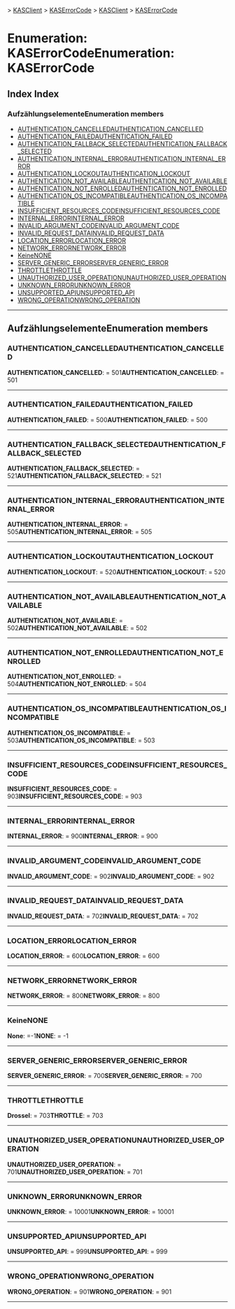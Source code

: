<span data-ttu-id="83b5a-101">[](../README.md) > [KASClient](../modules/kasclient.md) > [KASErrorCode](../enums/kasclient.kaserrorcode.md)</span><span class="sxs-lookup"><span data-stu-id="83b5a-101">[](../README.md) > [KASClient](../modules/kasclient.md) > [KASErrorCode](../enums/kasclient.kaserrorcode.md)</span></span>

# <a name="enumeration-kaserrorcode"></a><span data-ttu-id="83b5a-102">Enumeration: KASErrorCode</span><span class="sxs-lookup"><span data-stu-id="83b5a-102">Enumeration: KASErrorCode</span></span>

## <a name="index"></a><span data-ttu-id="83b5a-103">Index </span><span class="sxs-lookup"><span data-stu-id="83b5a-103">Index</span></span>

### <a name="enumeration-members"></a><span data-ttu-id="83b5a-104">Aufzählungselemente</span><span class="sxs-lookup"><span data-stu-id="83b5a-104">Enumeration members</span></span>

* [<span data-ttu-id="83b5a-105">AUTHENTICATION_CANCELLED</span><span class="sxs-lookup"><span data-stu-id="83b5a-105">AUTHENTICATION_CANCELLED</span></span>](kasclient.kaserrorcode.md#authentication_cancelled)
* [<span data-ttu-id="83b5a-106">AUTHENTICATION_FAILED</span><span class="sxs-lookup"><span data-stu-id="83b5a-106">AUTHENTICATION_FAILED</span></span>](kasclient.kaserrorcode.md#authentication_failed)
* [<span data-ttu-id="83b5a-107">AUTHENTICATION_FALLBACK_SELECTED</span><span class="sxs-lookup"><span data-stu-id="83b5a-107">AUTHENTICATION_FALLBACK_SELECTED</span></span>](kasclient.kaserrorcode.md#authentication_fallback_selected)
* [<span data-ttu-id="83b5a-108">AUTHENTICATION_INTERNAL_ERROR</span><span class="sxs-lookup"><span data-stu-id="83b5a-108">AUTHENTICATION_INTERNAL_ERROR</span></span>](kasclient.kaserrorcode.md#authentication_internal_error)
* [<span data-ttu-id="83b5a-109">AUTHENTICATION_LOCKOUT</span><span class="sxs-lookup"><span data-stu-id="83b5a-109">AUTHENTICATION_LOCKOUT</span></span>](kasclient.kaserrorcode.md#authentication_lockout)
* [<span data-ttu-id="83b5a-110">AUTHENTICATION_NOT_AVAILABLE</span><span class="sxs-lookup"><span data-stu-id="83b5a-110">AUTHENTICATION_NOT_AVAILABLE</span></span>](kasclient.kaserrorcode.md#authentication_not_available)
* [<span data-ttu-id="83b5a-111">AUTHENTICATION_NOT_ENROLLED</span><span class="sxs-lookup"><span data-stu-id="83b5a-111">AUTHENTICATION_NOT_ENROLLED</span></span>](kasclient.kaserrorcode.md#authentication_not_enrolled)
* [<span data-ttu-id="83b5a-112">AUTHENTICATION_OS_INCOMPATIBLE</span><span class="sxs-lookup"><span data-stu-id="83b5a-112">AUTHENTICATION_OS_INCOMPATIBLE</span></span>](kasclient.kaserrorcode.md#authentication_os_incompatible)
* [<span data-ttu-id="83b5a-113">INSUFFICIENT_RESOURCES_CODE</span><span class="sxs-lookup"><span data-stu-id="83b5a-113">INSUFFICIENT_RESOURCES_CODE</span></span>](kasclient.kaserrorcode.md#insufficient_resources_code)
* [<span data-ttu-id="83b5a-114">INTERNAL_ERROR</span><span class="sxs-lookup"><span data-stu-id="83b5a-114">INTERNAL_ERROR</span></span>](kasclient.kaserrorcode.md#internal_error)
* [<span data-ttu-id="83b5a-115">INVALID_ARGUMENT_CODE</span><span class="sxs-lookup"><span data-stu-id="83b5a-115">INVALID_ARGUMENT_CODE</span></span>](kasclient.kaserrorcode.md#invalid_argument_code)
* [<span data-ttu-id="83b5a-116">INVALID_REQUEST_DATA</span><span class="sxs-lookup"><span data-stu-id="83b5a-116">INVALID_REQUEST_DATA</span></span>](kasclient.kaserrorcode.md#invalid_request_data)
* [<span data-ttu-id="83b5a-117">LOCATION_ERROR</span><span class="sxs-lookup"><span data-stu-id="83b5a-117">LOCATION_ERROR</span></span>](kasclient.kaserrorcode.md#location_error)
* [<span data-ttu-id="83b5a-118">NETWORK_ERROR</span><span class="sxs-lookup"><span data-stu-id="83b5a-118">NETWORK_ERROR</span></span>](kasclient.kaserrorcode.md#network_error)
* [<span data-ttu-id="83b5a-119">Keine</span><span class="sxs-lookup"><span data-stu-id="83b5a-119">NONE</span></span>](kasclient.kaserrorcode.md#none)
* [<span data-ttu-id="83b5a-120">SERVER_GENERIC_ERROR</span><span class="sxs-lookup"><span data-stu-id="83b5a-120">SERVER_GENERIC_ERROR</span></span>](kasclient.kaserrorcode.md#server_generic_error)
* [<span data-ttu-id="83b5a-121">THROTTLE</span><span class="sxs-lookup"><span data-stu-id="83b5a-121">THROTTLE</span></span>](kasclient.kaserrorcode.md#throttle)
* [<span data-ttu-id="83b5a-122">UNAUTHORIZED_USER_OPERATION</span><span class="sxs-lookup"><span data-stu-id="83b5a-122">UNAUTHORIZED_USER_OPERATION</span></span>](kasclient.kaserrorcode.md#unauthorized_user_operation)
* [<span data-ttu-id="83b5a-123">UNKNOWN_ERROR</span><span class="sxs-lookup"><span data-stu-id="83b5a-123">UNKNOWN_ERROR</span></span>](kasclient.kaserrorcode.md#unknown_error)
* [<span data-ttu-id="83b5a-124">UNSUPPORTED_API</span><span class="sxs-lookup"><span data-stu-id="83b5a-124">UNSUPPORTED_API</span></span>](kasclient.kaserrorcode.md#unsupported_api)
* [<span data-ttu-id="83b5a-125">WRONG_OPERATION</span><span class="sxs-lookup"><span data-stu-id="83b5a-125">WRONG_OPERATION</span></span>](kasclient.kaserrorcode.md#wrong_operation)

---

## <a name="enumeration-members"></a><span data-ttu-id="83b5a-126">Aufzählungselemente</span><span class="sxs-lookup"><span data-stu-id="83b5a-126">Enumeration members</span></span>

<a id="authentication_cancelled"></a>

###  <a name="authenticationcancelled"></a><span data-ttu-id="83b5a-127">AUTHENTICATION_CANCELLED</span><span class="sxs-lookup"><span data-stu-id="83b5a-127">AUTHENTICATION_CANCELLED</span></span>

<span data-ttu-id="83b5a-128">**AUTHENTICATION_CANCELLED**: = 501</span><span class="sxs-lookup"><span data-stu-id="83b5a-128">**AUTHENTICATION_CANCELLED**:  = 501</span></span>

___
<a id="authentication_failed"></a>

###  <a name="authenticationfailed"></a><span data-ttu-id="83b5a-129">AUTHENTICATION_FAILED</span><span class="sxs-lookup"><span data-stu-id="83b5a-129">AUTHENTICATION_FAILED</span></span>

<span data-ttu-id="83b5a-130">**AUTHENTICATION_FAILED**: = 500</span><span class="sxs-lookup"><span data-stu-id="83b5a-130">**AUTHENTICATION_FAILED**:  = 500</span></span>

___
<a id="authentication_fallback_selected"></a>

###  <a name="authenticationfallbackselected"></a><span data-ttu-id="83b5a-131">AUTHENTICATION_FALLBACK_SELECTED</span><span class="sxs-lookup"><span data-stu-id="83b5a-131">AUTHENTICATION_FALLBACK_SELECTED</span></span>

<span data-ttu-id="83b5a-132">**AUTHENTICATION_FALLBACK_SELECTED**: = 521</span><span class="sxs-lookup"><span data-stu-id="83b5a-132">**AUTHENTICATION_FALLBACK_SELECTED**:  = 521</span></span>

___
<a id="authentication_internal_error"></a>

###  <a name="authenticationinternalerror"></a><span data-ttu-id="83b5a-133">AUTHENTICATION_INTERNAL_ERROR</span><span class="sxs-lookup"><span data-stu-id="83b5a-133">AUTHENTICATION_INTERNAL_ERROR</span></span>

<span data-ttu-id="83b5a-134">**AUTHENTICATION_INTERNAL_ERROR**: = 505</span><span class="sxs-lookup"><span data-stu-id="83b5a-134">**AUTHENTICATION_INTERNAL_ERROR**:  = 505</span></span>

___
<a id="authentication_lockout"></a>

###  <a name="authenticationlockout"></a><span data-ttu-id="83b5a-135">AUTHENTICATION_LOCKOUT</span><span class="sxs-lookup"><span data-stu-id="83b5a-135">AUTHENTICATION_LOCKOUT</span></span>

<span data-ttu-id="83b5a-136">**AUTHENTICATION_LOCKOUT**: = 520</span><span class="sxs-lookup"><span data-stu-id="83b5a-136">**AUTHENTICATION_LOCKOUT**:  = 520</span></span>

___
<a id="authentication_not_available"></a>

###  <a name="authenticationnotavailable"></a><span data-ttu-id="83b5a-137">AUTHENTICATION_NOT_AVAILABLE</span><span class="sxs-lookup"><span data-stu-id="83b5a-137">AUTHENTICATION_NOT_AVAILABLE</span></span>

<span data-ttu-id="83b5a-138">**AUTHENTICATION_NOT_AVAILABLE**: = 502</span><span class="sxs-lookup"><span data-stu-id="83b5a-138">**AUTHENTICATION_NOT_AVAILABLE**:  = 502</span></span>

___
<a id="authentication_not_enrolled"></a>

###  <a name="authenticationnotenrolled"></a><span data-ttu-id="83b5a-139">AUTHENTICATION_NOT_ENROLLED</span><span class="sxs-lookup"><span data-stu-id="83b5a-139">AUTHENTICATION_NOT_ENROLLED</span></span>

<span data-ttu-id="83b5a-140">**AUTHENTICATION_NOT_ENROLLED**: = 504</span><span class="sxs-lookup"><span data-stu-id="83b5a-140">**AUTHENTICATION_NOT_ENROLLED**:  = 504</span></span>

___
<a id="authentication_os_incompatible"></a>

###  <a name="authenticationosincompatible"></a><span data-ttu-id="83b5a-141">AUTHENTICATION_OS_INCOMPATIBLE</span><span class="sxs-lookup"><span data-stu-id="83b5a-141">AUTHENTICATION_OS_INCOMPATIBLE</span></span>

<span data-ttu-id="83b5a-142">**AUTHENTICATION_OS_INCOMPATIBLE**: = 503</span><span class="sxs-lookup"><span data-stu-id="83b5a-142">**AUTHENTICATION_OS_INCOMPATIBLE**:  = 503</span></span>

___
<a id="insufficient_resources_code"></a>

###  <a name="insufficientresourcescode"></a><span data-ttu-id="83b5a-143">INSUFFICIENT_RESOURCES_CODE</span><span class="sxs-lookup"><span data-stu-id="83b5a-143">INSUFFICIENT_RESOURCES_CODE</span></span>

<span data-ttu-id="83b5a-144">**INSUFFICIENT_RESOURCES_CODE**: = 903</span><span class="sxs-lookup"><span data-stu-id="83b5a-144">**INSUFFICIENT_RESOURCES_CODE**:  = 903</span></span>

___
<a id="internal_error"></a>

###  <a name="internalerror"></a><span data-ttu-id="83b5a-145">INTERNAL_ERROR</span><span class="sxs-lookup"><span data-stu-id="83b5a-145">INTERNAL_ERROR</span></span>

<span data-ttu-id="83b5a-146">**INTERNAL_ERROR**: = 900</span><span class="sxs-lookup"><span data-stu-id="83b5a-146">**INTERNAL_ERROR**:  = 900</span></span>

___
<a id="invalid_argument_code"></a>

###  <a name="invalidargumentcode"></a><span data-ttu-id="83b5a-147">INVALID_ARGUMENT_CODE</span><span class="sxs-lookup"><span data-stu-id="83b5a-147">INVALID_ARGUMENT_CODE</span></span>

<span data-ttu-id="83b5a-148">**INVALID_ARGUMENT_CODE**: = 902</span><span class="sxs-lookup"><span data-stu-id="83b5a-148">**INVALID_ARGUMENT_CODE**:  = 902</span></span>

___
<a id="invalid_request_data"></a>

###  <a name="invalidrequestdata"></a><span data-ttu-id="83b5a-149">INVALID_REQUEST_DATA</span><span class="sxs-lookup"><span data-stu-id="83b5a-149">INVALID_REQUEST_DATA</span></span>

<span data-ttu-id="83b5a-150">**INVALID_REQUEST_DATA**: = 702</span><span class="sxs-lookup"><span data-stu-id="83b5a-150">**INVALID_REQUEST_DATA**:  = 702</span></span>

___
<a id="location_error"></a>

###  <a name="locationerror"></a><span data-ttu-id="83b5a-151">LOCATION_ERROR</span><span class="sxs-lookup"><span data-stu-id="83b5a-151">LOCATION_ERROR</span></span>

<span data-ttu-id="83b5a-152">**LOCATION_ERROR**: = 600</span><span class="sxs-lookup"><span data-stu-id="83b5a-152">**LOCATION_ERROR**:  = 600</span></span>

___
<a id="network_error"></a>

###  <a name="networkerror"></a><span data-ttu-id="83b5a-153">NETWORK_ERROR</span><span class="sxs-lookup"><span data-stu-id="83b5a-153">NETWORK_ERROR</span></span>

<span data-ttu-id="83b5a-154">**NETWORK_ERROR**: = 800</span><span class="sxs-lookup"><span data-stu-id="83b5a-154">**NETWORK_ERROR**:  = 800</span></span>

___
<a id="none"></a>

###  <a name="none"></a><span data-ttu-id="83b5a-155">Keine</span><span class="sxs-lookup"><span data-stu-id="83b5a-155">NONE</span></span>

<span data-ttu-id="83b5a-156">**None**: =-1</span><span class="sxs-lookup"><span data-stu-id="83b5a-156">**NONE**:  =  -1</span></span>

___
<a id="server_generic_error"></a>

###  <a name="servergenericerror"></a><span data-ttu-id="83b5a-157">SERVER_GENERIC_ERROR</span><span class="sxs-lookup"><span data-stu-id="83b5a-157">SERVER_GENERIC_ERROR</span></span>

<span data-ttu-id="83b5a-158">**SERVER_GENERIC_ERROR**: = 700</span><span class="sxs-lookup"><span data-stu-id="83b5a-158">**SERVER_GENERIC_ERROR**:  = 700</span></span>

___
<a id="throttle"></a>

###  <a name="throttle"></a><span data-ttu-id="83b5a-159">THROTTLE</span><span class="sxs-lookup"><span data-stu-id="83b5a-159">THROTTLE</span></span>

<span data-ttu-id="83b5a-160">**Drossel**: = 703</span><span class="sxs-lookup"><span data-stu-id="83b5a-160">**THROTTLE**:  = 703</span></span>

___
<a id="unauthorized_user_operation"></a>

###  <a name="unauthorizeduseroperation"></a><span data-ttu-id="83b5a-161">UNAUTHORIZED_USER_OPERATION</span><span class="sxs-lookup"><span data-stu-id="83b5a-161">UNAUTHORIZED_USER_OPERATION</span></span>

<span data-ttu-id="83b5a-162">**UNAUTHORIZED_USER_OPERATION**: = 701</span><span class="sxs-lookup"><span data-stu-id="83b5a-162">**UNAUTHORIZED_USER_OPERATION**:  = 701</span></span>

___
<a id="unknown_error"></a>

###  <a name="unknownerror"></a><span data-ttu-id="83b5a-163">UNKNOWN_ERROR</span><span class="sxs-lookup"><span data-stu-id="83b5a-163">UNKNOWN_ERROR</span></span>

<span data-ttu-id="83b5a-164">**UNKNOWN_ERROR**: = 10001</span><span class="sxs-lookup"><span data-stu-id="83b5a-164">**UNKNOWN_ERROR**:  = 10001</span></span>

___
<a id="unsupported_api"></a>

###  <a name="unsupportedapi"></a><span data-ttu-id="83b5a-165">UNSUPPORTED_API</span><span class="sxs-lookup"><span data-stu-id="83b5a-165">UNSUPPORTED_API</span></span>

<span data-ttu-id="83b5a-166">**UNSUPPORTED_API**: = 999</span><span class="sxs-lookup"><span data-stu-id="83b5a-166">**UNSUPPORTED_API**:  = 999</span></span>

___
<a id="wrong_operation"></a>

###  <a name="wrongoperation"></a><span data-ttu-id="83b5a-167">WRONG_OPERATION</span><span class="sxs-lookup"><span data-stu-id="83b5a-167">WRONG_OPERATION</span></span>

<span data-ttu-id="83b5a-168">**WRONG_OPERATION**: = 901</span><span class="sxs-lookup"><span data-stu-id="83b5a-168">**WRONG_OPERATION**:  = 901</span></span>

___

